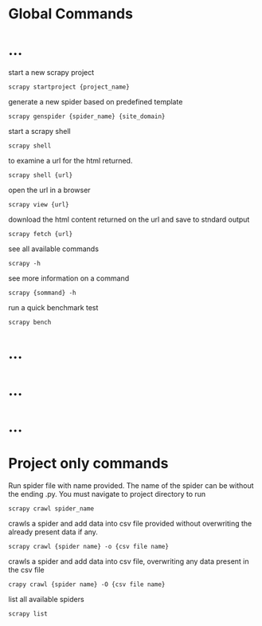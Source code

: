 # Global Commands
# ...
start a new scrapy project
```console 
scrapy startproject {project_name}
```

generate a new spider based on predefined template
```console
scrapy genspider {spider_name} {site_domain}
```

start a scrapy shell
```console 
scrapy shell
```

to examine a url for the html returned.
```console
scrapy shell {url}
```

open the url in a browser
```console
scrapy view {url}
```

download the html content returned on the url and save to stndard output
```console
scrapy fetch {url}
```

see all available commands
```console
scrapy -h
```

see more information on a command
```console
scrapy {sommand} -h
```

run a quick benchmark test
```console
scrapy bench
```
# ...
# ...
# ...
# Project only commands

Run spider file with name provided. The name of the spider can be without the ending .py. You must navigate to project directory to run
```console
scrapy crawl spider_name
```

crawls a spider and add data into csv file provided without overwriting the already present data if any.
```console
scrapy crawl {spider name} -o {csv file name}
```

crawls a spider and add data into csv file, overwriting any data present in the csv file
```console 
crapy crawl {spider name} -O {csv file name}
```

list all available spiders
```console
scrapy list
```

